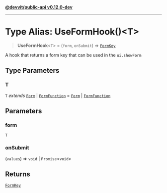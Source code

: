 [**@devvit/public-api v0.12.0-dev**](../README.md)

---

# Type Alias: UseFormHook()\<T\>

> **UseFormHook**\<`T`\> = (`form`, `onSubmit`) => [`FormKey`](FormKey.md)

A hook that returns a form key that can be used in the `ui.showForm`

## Type Parameters

### T

`T` _extends_ [`Form`](Form.md) \| [`FormFunction`](FormFunction.md) = [`Form`](Form.md) \| [`FormFunction`](FormFunction.md)

## Parameters

### form

`T`

### onSubmit

(`values`) => `void` \| `Promise`\<`void`\>

## Returns

[`FormKey`](FormKey.md)

